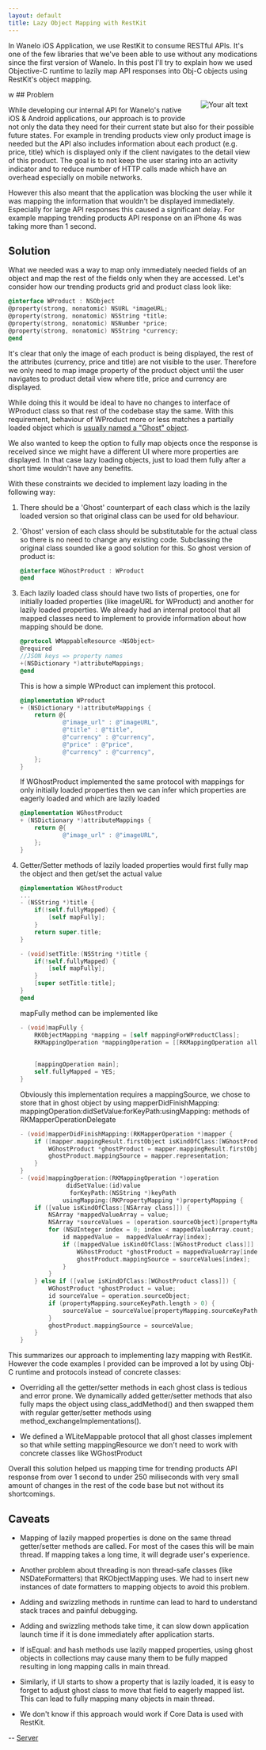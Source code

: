 ```yaml
---
layout: default
title: Lazy Object Mapping with RestKit
---
```


In Wanelo iOS Application, we use RestKit to consume RESTful APIs. It's one of the few libraries that we've been
able to use without any modications since the first version of Wanelo. In this post I'll try to explain how we used
Objective-C runtime to lazily map API responses into Obj-C objects using RestKit's object mapping.

<div style="float: right; margin: 20px">
    <img src="/assets/lazy_object_mapping_with_restkit/trending_products.png" alt="Your alt text" title="Trending products grid"/>
</div>
w
## Problem

While developing our internal API for Wanelo's native iOS & Android applications, our approach is to provide not
only the data they need for their current state but also for their possible future states. For example in trending
products view only product image is needed but the API also includes information about each product (e.g. price,
title) which is displayed only if the client navigates to the detail view of this product. The goal is to not keep
the user staring into an activity indicator and to reduce number of HTTP calls made which have an overhead
especially on mobile networks.


However this also meant that the application was blocking the user while it was mapping the information that
wouldn't be displayed immediately. Especially for large API responses this caused a significant delay. For
example mapping trending products API response on an iPhone 4s was taking more than 1 second.


## Solution

What we needed was a way to map only immediately needed fields of an object and map the rest of the fields only when they are
accessed. Let's consider how our trending products grid and product class look like:



```objective-c
@interface WProduct : NSObject
@property(strong, nonatomic) NSURL *imageURL;
@property(strong, nonatomic) NSString *title;
@property(strong, nonatomic) NSNumber *price;
@property(strong, nonatomic) NSString *currency;
@end
```

It's clear that only the image of each product is being displayed, the rest of the attributes (currency, price and title)
are not visible to the user. Therefore we only need to map image property of the product object until the user navigates to
product detail view where title, price and currency are displayed.

While doing this it would be ideal to have no changes to interface of WProduct class so that rest of the codebase stay the
same. With this requirement, behaviour of WProduct more or less matches a partially loaded object which is [usually named a
"Ghost" object](http://martinfowler.com/eaaCatalog/lazyLoad.html).

We also wanted to keep the option to fully map objects once the response is received since we might have a different UI
where more properties are displayed. In that case lazy loading objects, just to load them fully after a short time
wouldn't have any benefits.

With these constraints we decided to implement lazy loading in the following way:

1. There should be a 'Ghost' counterpart of each class which is the lazily loaded version so that original class can be used
for old behaviour.

2. 'Ghost' version of each class should be substitutable for the actual class so there is no need to change any existing code.
Subclassing the original class sounded like a good solution for this. So ghost version of product is:

    ```objective-c
    @interface WGhostProduct : WProduct
    @end
    ```

3. Each lazily loaded class should have two lists of properties, one for initially loaded properties (like imageURL for
WProduct) and another for lazily loaded properties. We already had an internal protocol that all mapped classes need to
implement to provide information about how mapping should be done.

    ```objective-c
    @protocol WMappableResource <NSObject>
    @required
    //JSON keys => property names
    +(NSDictionary *)attributeMappings;
    @end
    ```

    This is how a simple WProduct can implement this protocol.

    ```objective-c
    @implementation WProduct
    + (NSDictionary *)attributeMappings {
        return @{
                @"image_url" : @"imageURL",
                @"title" : @"title",
                @"currency" : @"currency",
                @"price" : @"price",
                @"currency" : @"currency",
        };
    }
    ```

    If WGhostProduct implemented the same protocol with mappings for only initially loaded properties then we can infer which properties are eagerly loaded and which are lazily loaded

    ```objective-c
    @implementation WGhostProduct
    + (NSDictionary *)attributeMappings {
        return @{
                @"image_url" : @"imageURL",
        };
    }
    ```

4. Getter/Setter methods of lazily loaded properties would first fully map the object and then get/set the actual value

    ```objective-c
    @implementation WGhostProduct
    ...
    - (NSString *)title {
        if(!self.fullyMapped) {
            [self mapFully];
        }
        return super.title;
    }

    - (void)setTitle:(NSString *)title {
        if(!self.fullyMapped) {
            [self mapFully];
        }
        [super setTitle:title];
    }
    @end
    ```

    mapFully method can be implemented like

    ```objective-c
    - (void)mapFully {
        RKObjectMapping *mapping = [self mappingForWProductClass];
        RKMappingOperation *mappingOperation = [[RKMappingOperation alloc] initWithSourceObject:self.mappingSource
                                                                              destinationObject:self
                                                                                        mapping:mapping];
        [mappingOperation main];
        self.fullyMapped = YES;
    }
    ```

    Obviously this implementation requires a mappingSource, we chose to store that in ghost object by using
mapperDidFinishMapping: mappingOperation:didSetValue:forKeyPath:usingMapping: methods of RKMapperOperationDelegate

    ```objective-c
    - (void)mapperDidFinishMapping:(RKMapperOperation *)mapper {
        if ([mapper.mappingResult.firstObject isKindOfClass:[WGhostProduct class]]) {
            WGhostProduct *ghostProduct = mapper.mappingResult.firstObject;
            ghostProduct.mappingSource = mapper.representation;
        }
    }
    - (void)mappingOperation:(RKMappingOperation *)operation
                 didSetValue:(id)value
                  forKeyPath:(NSString *)keyPath
                usingMapping:(RKPropertyMapping *)propertyMapping {
        if ([value isKindOfClass:[NSArray class]]) {
            NSArray *mappedValueArray = value;
            NSArray *sourceValues = (operation.sourceObject)[propertyMapping.sourceKeyPath];
            for (NSUInteger index = 0; index < mappedValueArray.count; index++) {
                id mappedValue =  mappedValueArray[index];
                if ([mappedValue isKindOfClass:[WGhostProduct class]]] && sourceValues.count > index) {
                    WGhostProduct *ghostProduct = mappedValueArray[index];
                    ghostProduct.mappingSource = sourceValues[index];
                }
            }
        } else if ([value isKindOfClass:[WGhostProduct class]]) {
            WGhostProduct *ghostProduct = value;
            id sourceValue = operation.sourceObject;
            if (propertyMapping.sourceKeyPath.length > 0) {
                sourceValue = sourceValue[propertyMapping.sourceKeyPath];
            }
            ghostProduct.mappingSource = sourceValue;
        }
    }
    ```

This summarizes our approach to implementing lazy mapping with RestKit. However the code examples I provided can be improved
a lot by using Obj-C runtime and protocols instead of concrete classes:

* Overriding all the getter/setter methods in each ghost class is tedious and error prone. We dynamically added getter/setter
methods that also fully maps the object using class_addMethod() and then swapped them with regular getter/setter methods
using method_exchangeImplementations().

* We defined a WLiteMappable protocol that all ghost classes implement so that while setting mappingResource we don't
need to work with concrete classes like WGhostProduct

Overall this solution helped us mapping time for trending products API response from over 1 second to under 250 miliseconds
with very small amount of changes in the rest of the code base but not without its shortcomings.

## Caveats

* Mapping of lazily mapped properties is done on the same thread getter/setter methods are called. For most of the cases
this will be main thread. If mapping takes a long time, it will degrade user's experience.

* Another problem about threading is non thread-safe classes (like NSDateFormatters) that RKObjectMapping uses. We had to insert
new instances of date formatters to mapping objects to avoid this problem.

* Adding and swizzling methods in runtime can lead to hard to understand stack traces and painful debugging.

* Adding and swizzling methods take time, it can slow down application launch time if it is done immediately after application
starts.

* If isEqual: and hash methods use lazily mapped properties, using ghost objects in collections may cause many them to be
fully mapped resulting in long mapping calls in main thread.

* Similarly, if UI starts to show a property that is lazily loaded, it is easy to forget to adjust ghost class to move that
field to eagerly mapped list. This can lead to fully mapping many objects in main thread.

* We don't know if this approach would work if Core Data is used with RestKit.

-- [Server](http://wanelo.com/server "Server on Wanelo")
